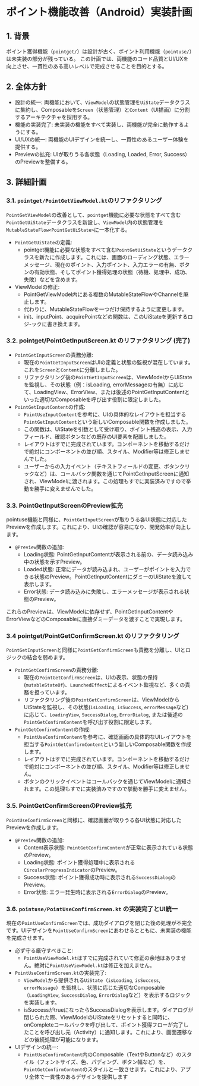 # ポイント機能改善（Android）実装計画

## 1. 背景
ポイント獲得機能（`pointget/`）は設計が古く、ポイント利用機能（`pointuse/`）は未実装の部分が残っている。
この計画では、両機能のコード品質とUI/UXを向上させ、一貫性のある高いレベルで完成させることを目的とする。

## 2. 全体方針
- 設計の統一: 両機能において、`ViewModel`の状態管理を`UiState`データクラスに集約し、Composableを`Screen`（状態管理）と`Content`（UI描画）に分割するアーキテクチャを採用する。
- 機能の実装完了: 未実装の機能をすべて実装し、両機能が完全に動作するようにする。
- UI/UXの統一: 両機能のUIデザインを統一し、一貫性のあるユーザー体験を提供する。
- Previewの拡充: UIが取りうる各状態（Loading, Loaded, Error, Success）のPreviewを整備する。

## 3. 詳細計画

### 3.1. `pointget/PointGetViewModel.kt`のリファクタリング
`PointGetViewModel`の改善として、`pointget`機能に必要な状態をすべて含む`PointGetUiState`データクラスを新設し、`ViewModel`内の状態管理を`MutableStateFlow<PointGetUiState>`に一本化する。
- `PointGetUiState`の定義: 
  - pointget機能に必要な状態をすべて含む`PointGetUiState`というデータクラスを新たに作成します。これには、画面のローディング状態、エラーメッセージ、現在のポイント、入力ポイント、入力エラーの有無、ボタンの有効状態、そしてポイント獲得処理の状態（待機、処理中、成功、失敗）などを含めます。
- ViewModelの修正: 
  - PointGetViewModel内にある複数のMutableStateFlowやChannelを廃止します。
  - 代わりに、MutableStateFlow<PointGetUiState>を一つだけ保持するように変更します。
  - init、inputPoint、acquirePointなどの関数は、このUiStateを更新するロジ-ックに書き換えます。

### 3.2. pointget/PointGetInputScreen.kt のリファクタリング (完了)
- `PointGetInputScreen`の責務分離:
  - 現在の`PointGetInputScreen`はUIの定義と状態の監視が混在しています。これを`Screen`と`Content`に分離しました。
  - リファクタリング後の`PointGetInputScreen`は、ViewModelからUiStateを監視し、その状態（例：isLoading, errorMessageの有無）に応じて、LoadingView、ErrorView、または後述のPointGetInputContentといった適切なComposableを呼び出す役割に限定しました。
- `PointGetInputContent`の作成:
  - `PointUseInputContent`を参考に、UIの具体的なレイアウトを担当する`PointGetInputContent`という新しいComposable関数を作成しました。
  - この関数は、UiStateを引数として受け取り、ポイント残高の表示、入力フィールド、確認ボタンなどの既存のUI要素を配置しました。
  - レイアウトはすでに完成されています。コンポーネントを移動するだけで絶対にコンポーネントの並び順、スタイル、Modifier等は修正しませんでした。
  - ユーザーからの入力イベント（テキストフィールドの変更、ボタンクリックなど）は、コールバック関数を通じてPointGetInputScreenに通知され、ViewModelに渡されます。この処理もすでに実装済みですので挙動を勝手に変えませんでした。

### 3.3. PointGetInputScreenのPreview拡充
pointuse機能と同様に、`PointGetInputScreen`が取りうる各UI状態に対応したPreviewを作成します。これにより、UIの確認が容易になり、開発効率が向上します。
- `@Preview`関数の追加:
  - Loading状態: PointGetInputContentが表示される前の、データ読み込み中の状態を示すPreview。
  - Loaded状態: 正常にデータが読み込まれ、ユーザーがポイントを入力できる状態のPreview。PointGetInputContentにダミーのUiStateを渡して表示します。
  - Error状態: データ読み込みに失敗し、エラーメッセージが表示される状態のPreview。

これらのPreviewは、ViewModelに依存せず、PointGetInputContentやErrorViewなどのComposableに直接ダミーデータを渡すことで実現します。

### 3.4 pointget/PointGetConfirmScreen.kt のリファクタリング
`PointGetInputScreen`と同様に`PointGetConfirmScreen`も責務を分離し、UIとロジックの結合を弱めます。

- `PointGetConfirmScreen`の責務分離: 
  - 現在の`PointGetConfirmScreen`は、UIの表示、状態の保持(`mutableStateOf`)、`LaunchedEffect`によるイベント監視など、多くの責務を担っています。
  - リファクタリング後の`PointGetConfirmScreen`は、ViewModelからUiStateを監視し、その状態(`isLoading`, `isSuccess`, `errorMessage`など)に応じて、`LoadingView`, `SuccessDialog`, `ErrorDialog`, または後述の`PointGetConfirmContent`を呼び出す役割に限定します。
- `PointGetConfirmContent`の作成: 
  - `PointUseConfirmContent`を参考に、確認画面の具体的なUIレイアウトを担当する`PointGetConfirmContent`という新しいComposable関数を作成します。
  - レイアウトはすでに完成されています。コンポーネントを移動するだけで絶対にコンポーネントの並び順、スタイル、Modifier等は修正しません。
  - ボタンのクリックイベントはコールバックを通じてViewModelに通知されます。この処理もすでに実装済みですので挙動を勝手に変えません。

### 3.5. PointGetConfirmScreenのPreview拡充
`PointUseConfirmScreen`と同様に、確認画面が取りうる各UI状態に対応したPreviewを作成します。
- `@Preview`関数の追加:
  - Content表示状態: `PointGetConfirmContent`が正常に表示されている状態のPreview。
  - Loading状態: ポイント獲得処理中に表示される`CircularProgressIndicator`のPreview。
  - Success状態: ポイント獲得成功時に表示される`SuccessDialog`のPreview。
  - Error状態: エラー発生時に表示される`ErrorDialog`のPreview。

### 3.6. `pointuse/PointUseConfirmScreen.kt` の実装完了とUI統一
現在の`PointUseConfirmScreen`では、成功ダイアログを閉じた後の処理が不完全です。UIデザインを`PointUseConfirmScreen`にあわせるとともに、未実装の機能を完成させます。

- 必ず守る厳守すべきこと: 
  - `PointUseViewModel.kt`はすでに完成されていて修正の余地はありません。絶対に`PointUseViewModel.kt`は修正を加えません。
- `PointUseConfirmScreen.kt`の実装完了:
  - `ViewModel`から提供される`UiState`（`isLoading`, `isSuccess`, `errorMessage`）を監視し、状態に応じた適切なComposable（`LoadingView`, `SuccessDialog`, `ErrorDialog`など）を表示するロジックを実装します。
  - isSuccessがtrueになったらSuccessDialogを表示します。ダイアログが閉じられた際、ViewModelのUiStateをリセットすると同時に、onCompleteコールバックを呼び出して、ポイント獲得フローが完了したことを呼び出し元（Activity）に通知します。これにより、画面遷移などの後続処理が可能になります。
- UIデザインの統一:
  - `PointUseConfirmContent`内のComposable（TextやButtonなど）のスタイル（フォントサイズ、色、パディング、ボタン幅など）を、`PointGetConfirmContent`のスタイルと一致させます。これにより、アプリ全体で一貫性のあるデザインを提供します
